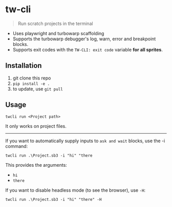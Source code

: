# tw-cli

> Run scratch projects in the terminal

- Uses playwright and turbowarp scaffolding
- Supports the turbowarp debugger's log, warn, error and breakpoint blocks.
- Supports exit codes with the `TW-CLI: exit code` variable **for all sprites**.

## Installation

1. git clone this repo
2. `pip install -e .`
3. to update, use `git pull`

## Usage

`twcli run <Project path>`

It only works on project files.

---

If you want to automatically supply inputs to `ask and wait` blocks, use the -i command:

`twcli run .\Project.sb3 -i "hi" "there`

This provides the arguments:
- `hi`
- `there`

If you want to disable headless mode (to see the browser), use `-H`:

`twcli run .\Project.sb3 -i "hi" "there" -H`
